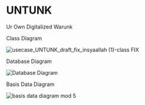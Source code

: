 # UNTUNK
Ur Own Digitalized Warunk

Class Diagram 

![usecase_UNTUNK_draft_fix_insyaallah (1)-class FIX](https://user-images.githubusercontent.com/73099427/115739868-7eb47e00-a3b8-11eb-8d33-284e48958799.png)

Database Diagram

![Database Diagram](https://user-images.githubusercontent.com/73093118/117394537-892a5800-af20-11eb-893d-e4bb5f3d9430.jpg)

Basis Data Diagram

![basis data diagram mod 5](https://user-images.githubusercontent.com/75015733/117403100-d6fb8c00-af31-11eb-8ffc-9451c039af23.png)



